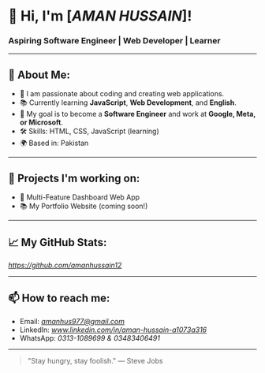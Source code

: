 # 👋 Hi, I'm [*AMAN HUSSAIN*]!
### Aspiring Software Engineer | Web Developer | Learner

---

## 🧠 About Me:
- 🌟 I am passionate about coding and creating web applications.
- 📚 Currently learning **JavaScript**, **Web Development**, and **English**.
- 🎯 My goal is to become a **Software Engineer** and work at **Google, Meta, or Microsoft**.
- 🛠️ Skills: HTML, CSS, JavaScript (learning)
- 🌍 Based in: Pakistan

---

## 🚀 Projects I'm working on:
- 📑 Multi-Feature Dashboard Web App
- 📚 My Portfolio Website (coming soon!)

---

## 📈 My GitHub Stats:
*https://github.com/amanhussain12*

---

## 📫 How to reach me:
- Email: *amanhus977@gmail.com*
- LinkedIn: *www.linkedin.com/in/aman-hussain-a1073a316*
- WhatsApp: *0313-1089699 & 03483406491*

---

> "Stay hungry, stay foolish." — Steve Jobs
